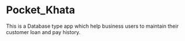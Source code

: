 # Pocket_Khata
This is a Database type app which help business users to maintain their customer loan and pay history.
